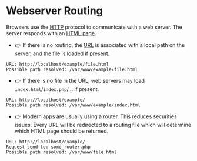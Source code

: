# Webserver Routing

<div class="row row-cols-lg-2"><div>

Browsers use the [HTTP](/operating-systems/networking/protocols/http.md) protocol to communicate with a web server. The server responds with an [HTML page](/programming-languages/web/html/index.md).

* 👉 If there is no routing, the [URL](/programming-languages/web/_general/random/url.md) is associated with a local path on the server, and the file is loaded if present.

```text!
URL: http://localhost/example/file.html
Possible path resolved: /var/www/example/file.html
```

* 👉 If there is no file in the URL, web servers may load `index.html`/`index.php`/... if present.

```text!
URL: http://localhost/example/
Possible path resolved: /var/www/example/index.html
```
</div><div>

* 👉 Modern apps are usually using a router. This reduces securities issues. Every URL will be redirected to a routing file which will determine which HTML page should be returned.

```text!
URL: http://localhost/example/
Request send to: some_router.php 
Possible path resolved: /var/www/file.html
```
</div></div>